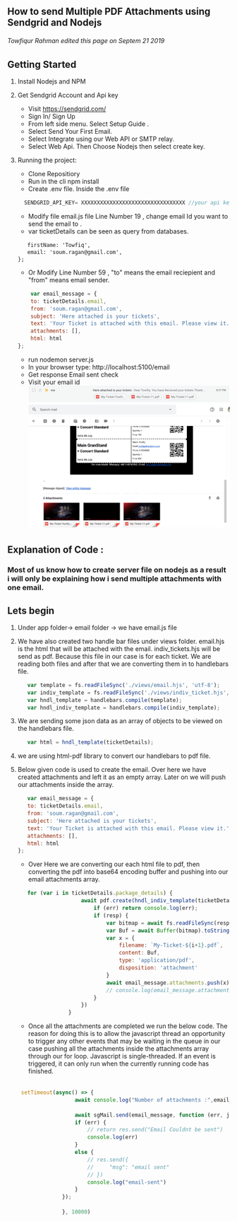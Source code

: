 ## How to send Multiple PDF Attachments using Sendgrid and Nodejs
###### Towfiqur Rahman edited this page on Septem 21 2019
## Getting Started
1) Install Nodejs and NPM
2) Get Sendgrid Account and Api key
     * Visit https://sendgrid.com/
     * Sign In/ Sign Up 
     * From left side menu. Select Setup Guide .
     * Select Send Your First Email.
     * Select Integrate using our Web API or SMTP relay.
     * Select Web Api. Then Choose Nodejs then select create key.
    
3) Running the project: 
    * Clone Repositiory
    * Run in the cli npm install
    * Create .env file. Inside the .env file
    
    ```javascript
      SENDGRID_API_KEY= XXXXXXXXXXXXXXXXXXXXXXXXXXXXXXXXX //your api key recieved from sendgrid
      ```
    * Modify file email.js file Line Number 19 , change email Id you want to send the email to .
    * var ticketDetails can be seen as query from databases. 
     ```var ticketDetails = {
        firstName: 'Towfiq',
        email: 'soum.ragan@gmail.com',
    };
      ```
    * Or Modify Line Number 59 , "to" means the email reciepient and "from" means email sender.
    
    ```javascript
        var email_message = {
        to: ticketDetails.email,
        from: 'soum.ragan@gmail.com',
        subject: 'Here attached is your tickets',
        text: 'Your Ticket is attached with this email. Please view it.',
        attachments: [],
        html: html
    };
      ```
    * run nodemon server.js 
    * In your browser type: http://localhost:5100/email
    * Get response Email sent check 
    * Visit your email id 
    ![](views/images/Screenshot%202019-09-22%20at%208.35.33%20PM.png)
    ![](views/images/Screenshot%202019-09-22%20at%208.40.42%20PM.png)
    
    
## Explanation of Code :
### Most of us know how to create server file on nodejs as a result i will only be explaining how i send multiple attachments with one email.
## Lets begin
 1) Under app folder-> email folder -> we have email.js file 
 2) We have also created two handle bar files under views folder. email.hjs is the html that will be attached with the email.
  indiv_tickets.hjs will be send as pdf. Because this file in our case is for each ticket.
  We are reading both files and after that we are converting them      in   to handlebars file.
       
       ```javascript
          var template = fs.readFileSync('./views/email.hjs', 'utf-8');
          var indiv_template = fs.readFileSync('./views/indiv_ticket.hjs', 'utf-8');
          var hndl_template = handlebars.compile(template);
          var hndl_indiv_template = handlebars.compile(indiv_template);
       ```
 3) We are sending some json data as an array of objects to be viewed on the handlebars file.
      ```javascript
         var html = hndl_template(ticketDetails);
      ```
 4) we are using html-pdf library to convert our handlebars to pdf file.
 5) Below given code is used to create the email. Over here we have created attachments and left it as an empty array. Later on we will push our attachments inside the array.
     ```javascript
        var email_message = {
        to: ticketDetails.email,
        from: 'soum.ragan@gmail.com',
        subject: 'Here attached is your tickets',
        text: 'Your Ticket is attached with this email. Please view it.',
        attachments: [],
        html: html
    };
      ```
    *  Over Here we are converting our each html file to pdf, then converting the pdf into base64 encoding buffer and pushing into our email attachments array.
    ```javascript
       for (var i in ticketDetails.package_details) {
                        await pdf.create(hndl_indiv_template(ticketDetails.package_details[i])).toFile('./indiv.pdf', async function (err, resp) {
                            if (err) return console.log(err);
                            if (resp) {
                                var bitmap = await fs.readFileSync(resp.filename);
                                var Buf = await Buffer(bitmap).toString('base64');
                                var x = {
                                    filename: `My-Ticket-${i+1}.pdf`,
                                    content: Buf,
                                    type: 'application/pdf',
                                    disposition: 'attachment'
                                }
                                await email_message.attachments.push(x)
                                // console.log(email_message.attachments.length)
                            }
                        })
                    }
      ```
      
      * Once all the attachments are completed we run the below code. The reason for doing this is to allow the javascript thread an opportunity to trigger any other events that may be waiting in the queue in our case pushing all the attachments inside the attachments array through our for loop. Javascript is single-threaded. If an event is triggered, it can only run when the currently running code has finished.
      ```javascript
      
       setTimeout(async() => {
                        await console.log("Number of attachments :",email_message.attachments.length)
                           
                        await sgMail.send(email_message, function (err, json) {
                        if (err) {
                            // return res.send("Email Couldnt be sent")
                            console.log(err)
                        }
                        else {
                            // res.send({
                            //     "msg": "email sent"
                            // })
                            console.log("email-sent")
                        }
                    });
    
                    }, 10000)
                    
      ```          
      

